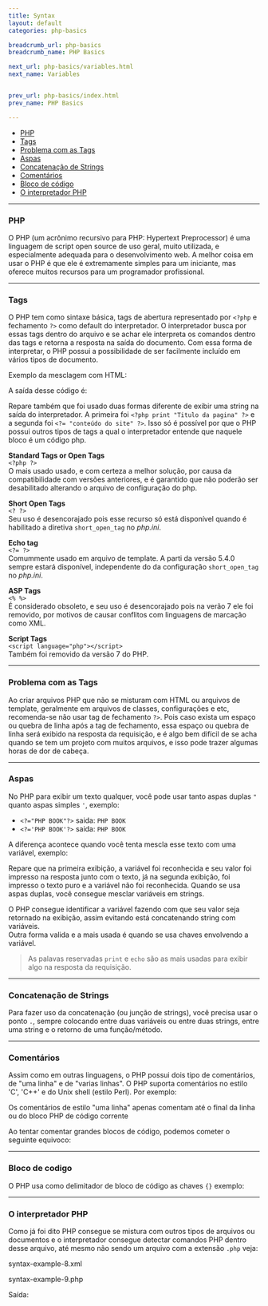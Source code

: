 ```yaml
---
title: Syntax
layout: default
categories: php-basics

breadcrumb_url: php-basics
breadcrumb_name: PHP Basics

next_url: php-basics/variables.html
next_name: Variables


prev_url: php-basics/index.html
prev_name: PHP Basics

---
```


* [PHP](#php)
* [Tags](#tags)
* [Problema com as Tags](#problema-com-as-tags)
* [Aspas](#aspas)
* [Concatenação de Strings](#concatenao-de-strings)
* [Comentários](#comentrios)
* [Bloco de código](#bloco-de-codigo)
* [O interpretador PHP](#o-interpretador-php)

***

### PHP
O PHP (um acrônimo recursivo para PHP: Hypertext Preprocessor) é uma linguagem de script open source de uso geral, muito utilizada, e especialmente adequada para o desenvolvimento web. A melhor coisa em usar o PHP é que ele é extremamente simples para um iniciante, mas oferece muitos recursos para um programador profissional.

***

### Tags
O PHP tem como sintaxe básica, tags de abertura representado por `<?php` e fechamento `?>` como default do interpretador. O interpretador busca por essas tags dentro do arquivo e se achar ele interpreta os comandos dentro das tags e retorna a resposta na saída do documento. Com essa forma de interpretar, o PHP possui a possibilidade de ser facilmente incluído em vários tipos de documento.

Exemplo da mesclagem com HTML:
 
<script src="https://gist.github.com/alefcastelo/cfbe2e7a3b25825dd3e9a3a46e39cf14.js"></script>

A saída desse código é: 

<script src="https://gist.github.com/alefcastelo/d63afe9cf4ce4fd1c3eb23e997b47121.js"></script>

Repare também que foi usado duas formas diferente de exibir uma string na saída do interpretador. A primeira foi `<?php print "Titulo da pagina" ?>` e a segunda foi `<?= "conteúdo do site" ?>`. 
Isso só é possível por que o PHP possui outros tipos de tags a qual o interpretador entende que naquele bloco é um código php.

**Standard Tags or Open Tags**  
`<?php ?>`  
O mais usado usado, e com certeza a melhor solução, por causa da compatibilidade com versões anteriores, e é garantido que não poderão ser desabilitado alterando o arquivo de configuração do php.
  
**Short Open Tags**   
`<? ?>`   
Seu uso é desencorajado pois esse recurso só está disponível quando é habilitado a diretiva `short_open_tag` no _php.ini_.

**Echo tag**    
`<?= ?>`    
Comummente usado em arquivo de template. A parti da versão 5.4.0 sempre estará disponível, independente do da configuração `short_open_tag` no _php.ini_.

**ASP Tags**    
`<% %>`    
É considerado obsoleto, e seu uso é desencorajado pois na verão 7 ele foi removido, por motivos de causar conflitos com linguagens de marcação como XML.
  
**Script Tags**   
`<script language="php"></script>`    
Também foi removido da versão 7 do  PHP.

***

### Problema com as Tags

Ao criar arquivos PHP que não se misturam com HTML ou arquivos de template, geralmente em arquivos de classes, configurações e etc, recomenda-se não usar tag de fechamento `?>`. Pois caso exista um espaço ou quebra de linha após a tag de fechamento, essa espaço ou quebra de linha será exibido na resposta da requisição, e é algo bem difícil de se acha quando se tem um projeto com muitos arquivos, e isso pode trazer algumas horas de dor de cabeça.

***

### Aspas

No PHP para exibir um texto qualquer, você pode usar tanto aspas duplas `"` quanto aspas simples `'`, exemplo:

* `<?="PHP BOOK"?>` saida: `PHP BOOK`
* `<?='PHP BOOK'?>` saida: `PHP BOOK`

A diferença acontece quando você tenta mescla esse texto com uma variável, exemplo:

<script src="https://gist.github.com/alefcastelo/4705de72268d3d683946c2b1806598c5.js"></script>

Repare que na primeira exibição, a variável foi reconhecida e seu valor foi impresso na resposta junto com o texto, já na segunda exibição, foi impresso o texto puro e a variável não foi reconhecida. Quando se usa aspas duplas, você consegue mesclar variáveis em strings.

O PHP consegue identificar a variável fazendo com que seu valor seja retornado na exibição, assim evitando está concatenando string com variáveis.   
Outra forma valida e a mais usada é quando se usa chaves envolvendo a variável.

<script src="https://gist.github.com/alefcastelo/decedac228ccebbf7bc4d05da0be9405.js"></script>


> As palavas reservadas `print` e `echo` são as mais usadas para exibir algo na resposta da requisição.

***

### Concatenação de Strings
Para fazer uso da concatenação (ou junção de strings), você precisa usar o ponto `.`, sempre colocando entre duas variáveis ou entre duas strings, entre uma string e o retorno de uma função/método.

<script src="https://gist.github.com/alefcastelo/5a992f8b52f2b35d2915a1e0f195c1a2.js"></script>

***

### Comentários
Assim como em outras linguagens, o PHP possui dois tipo de comentários, de "uma linha" e de "varias linhas". O PHP suporta comentários no estilo 'C', 'C++' e do Unix shell (estilo Perl). Por exemplo:

<script src="https://gist.github.com/alefcastelo/f3efe2f030ce2d7d6ba71eee259351a2.js"></script>

Os comentários de estilo "uma linha" apenas comentam até o final da linha ou do bloco PHP de código corrente

Ao tentar comentar grandes blocos de código, podemos cometer o seguinte equivoco:

<script src="https://gist.github.com/alefcastelo/40d7d75e9757a1a1f974b17973c6d62c.js"></script>

***

### Bloco de codigo

O PHP usa como delimitador de bloco de código as chaves `{}` exemplo:

<script src="https://gist.github.com/alefcastelo/f67996fd770329e3c7d898cd30bbd0bd.js"></script>

***

### O interpretador PHP

Como já foi dito PHP consegue se mistura com outros tipos de arquivos ou documentos e o interpretador consegue detectar comandos PHP dentro desse arquivo, até mesmo não sendo um arquivo com a extensão `.php` veja:

syntax-example-8.xml

<script src="https://gist.github.com/alefcastelo/ad5212bdf1e8ca395ecf95fbc645a010.js"></script>

syntax-example-9.php

<script src="https://gist.github.com/alefcastelo/547e4aec365dd6595181b58fa07745af.js"></script>

Saída:

<script src="https://gist.github.com/alefcastelo/accaabffdb26cac8127098226b239340.js"></script>